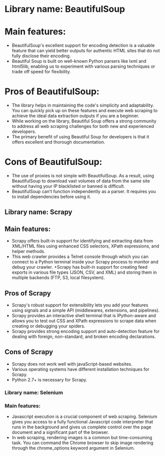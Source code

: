 # Library name: **BeautifulSoup**

# Main features: 
+ BeautifulSoup's excellent support for encoding detection is a valuable feature that can yield better outputs for authentic HTML sites that do not fully disclose their encoding. 
+ Beautiful Soup is built on well-known Python parsers like lxml and html5lib, enabling us to experiment with various parsing techniques or trade off speed for flexibility. 
# Pros of **BeautifulSoup**:
* The library helps in maintaining the code's simplicity and adaptability. You can quickly pick up on these features and execute web scraping to achieve the ideal data extraction outputs if you are a beginner.
* While working on the library, Beautiful Soup offers a strong community to address all web scraping challenges for both new and experienced developers.
* The primary benefit of using Beautiful Soup for developers is that it offers excellent and thorough documentation.

# Cons of **BeautifulSoup**:
+ The use of proxies is not simple with BeautifulSoup. As a result, using BeautifulSoup to download vast volumes of data from the same site without having your IP blacklisted or banned is difficult.
+ BeautifulSoup can't function independently as a parser. It requires you to install dependencies before using it.

## Library name: **Scrapy**
## Main features: 
+ Scrapy offers built-in support for identifying and extracting data from XML/HTML files using enhanced CSS selectors, XPath expressions, and helper methods.
+ This web crawler provides a Telnet console through which you can connect to a Python terminal inside your Scrapy process to monitor and debug your crawler.
+Scrapy has built-in support for creating feed exports in various file types (JSON, CSV, and XML) and storing them in multiple backends (FTP, S3, local filesystem).
## Pros of **Scrapy**
+ Scrapy's robust support for extensibility lets you add your features using signals and a simple API (middlewares, extensions, and pipelines).
+ Scrapy provides an interactive shell terminal that is IPython-aware and allows you to test out CSS and XPath expressions to scrape data when creating or debugging your spiders.
+ Scrapy provides strong encoding support and auto-detection feature for dealing with foreign, non-standard, and broken encoding declarations.
## Cons of **Scrapy**
+ Scrapy does not work well with javaScript-based websites.
+ Various operating systems have different installation techniques for Scrapy.
+ Python 2.7+ is necessary for Scrapy.

### Library name: **Selenium**

### Main features:
+ Javascript execution is a crucial component of web scraping. Selenium gives you access to a fully functional Javascript code interpreter that runs in the background and gives us complete control over the page document and a significant part of the browser.
+ In web scraping, rendering images is a common but time-consuming task. You can command the Chrome browser to skip image rendering through the chrome_options keyword argument in Selenium.
